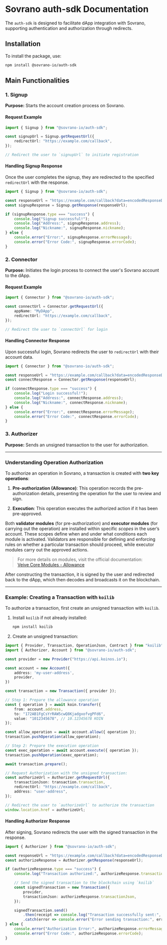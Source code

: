 # Sovrano auth-sdk Documentation

The `auth-sdk` is designed to facilitate dApp integration with Sovrano, supporting authentication and authorization through redirects.

## Installation

To install the package, use:

```bash
npm install @sovrano-io/auth-sdk
```

## Main Functionalities

### 1. Signup

**Purpose:** Starts the account creation process on Sovrano.

#### Request Example

```typescript
import { Signup } from "@sovrano-io/auth-sdk";

const signupUrl = Signup.getRequestUrl({
    redirectUrl: "https://example.com/callback",
});

// Redirect the user to `signupUrl` to initiate registration
```

#### Handling Signup Response

Once the user completes the signup, they are redirected to the specified `redirectUrl` with the response.

```typescript
import { Signup } from "@sovrano-io/auth-sdk";

const responseUrl = "https://example.com/callback?data=encodedResponseData";
const signupResponse = Signup.getResponse(responseUrl);

if (signupResponse.type === "success") {
    console.log("Signup successful!");
    console.log("Address:", signupResponse.address);
    console.log("Nickname:", signupResponse.nickname);
} else {
    console.error("Error:", signupResponse.errorMessage);
    console.error("Error Code:", signupResponse.errorCode);
}
```

### 2. Connector

**Purpose:** Initiates the login process to connect the user's Sovrano account to the dApp.

#### Request Example

```typescript
import { Connector } from "@sovrano-io/auth-sdk";

const connectUrl = Connector.getRequestUrl({
    appName: "MyDApp",
    redirectUrl: "https://example.com/callback",
});

// Redirect the user to `connectUrl` for login
```

#### Handling Connector Response

Upon successful login, Sovrano redirects the user to `redirectUrl` with their account data.

```typescript
import { Connector } from "@sovrano-io/auth-sdk";

const responseUrl = "https://example.com/callback?data=encodedResponseData";
const connectResponse = Connector.getResponse(responseUrl);

if (connectResponse.type === "success") {
    console.log("Login successful!");
    console.log("Address:", connectResponse.address);
    console.log("Nickname:", connectResponse.nickname);
} else {
    console.error("Error:", connectResponse.errorMessage);
    console.error("Error Code:", connectResponse.errorCode);
}
```

### 3. Authorizer

**Purpose:** Sends an unsigned transaction to the user for authorization.

---

### Understanding Operation Authorization

To authorize an operation in Sovrano, a transaction is created with **two key operations**:

1. **Pre-authorization (Allowance)**: This operation records the pre-authorization details, presenting the operation for the user to review and sign.

2. **Execution**: This operation executes the authorized action if it has been pre-approved.

Both **validator modules** (for pre-authorization) and **executor modules** (for carrying out the operation) are installed within specific *scopes* in the user’s account. These scopes define when and under what conditions each module is activated. Validators are responsible for defining and enforcing rules on whether a particular transaction should proceed, while executor modules carry out the approved actions.

> For more details on modules, visit the official documentation:  
> [Veive Core Modules - Allowance](https://docs.veive.io/veive-docs/framework/core-modules/mod-allowance)

After constructing the transaction, it is signed by the user and redirected back to the dApp, which then decodes and broadcasts it on the blockchain.

---

### Example: Creating a Transaction with `koilib`

To authorize a transaction, first create an unsigned transaction with `koilib`.

1. Install `koilib` if not already installed:

   ```bash
   npm install koilib
   ```

2. Create an unsigned transaction:

```typescript
import { Provider, Transaction, OperationJson, Contract } from "koilib";
import { Authorizer, Account } from "@sovrano-io/auth-sdk";

const provider = new Provider("https://api.koinos.io");

const account = new Account({
    address: 'my-user-address',
    provider,
})

const transaction = new Transaction({ provider });

// Step 1: Prepare the allowance operation
const { operation } = await koin.transfer({
    from: account.address,
    to: "172AB1FgCsYrRAW5cwQ8KjadgxofvgPFd6",
    value: "1012345678", // 10.12345678 KOIN
});

const allow_operation = await account.allow({ operation });
transaction.pushOperation(allow_operation);

// Step 2: Prepare the execution operation
const exec_operation = await account.execute({ operation });
transaction.pushOperation(exec_operation);

await transaction.prepare();

// Request Authorization with the unsigned transaction:
const authorizeUrl = Authorizer.getRequestUrl({
    transactionJson: transaction.transaction,
    redirectUrl: "https://example.com/callback",
    address: "user-address",
});

// Redirect the user to `authorizeUrl` to authorize the transaction
window.location.href = authorizeUrl;
```

#### Handling Authorizer Response

After signing, Sovrano redirects the user with the signed transaction in the response.

```typescript
import { Authorizer } from "@sovrano-io/auth-sdk";

const responseUrl = "https://example.com/callback?data=encodedResponseData";
const authorizeResponse = Authorizer.getResponse(responseUrl);

if (authorizeResponse.type === "success") {
    console.log("Transaction authorized:", authorizeResponse.transactionJson);

    // Send the signed transaction to the blockchain using `koilib`
    const signedTransaction = new Transaction({
        provider,
        transactionJson: authorizeResponse.transactionJson,
    });

    signedTransaction.send()
        .then(receipt => console.log("Transaction successfully sent:", receipt))
        .catch(error => console.error("Error sending transaction:", error));
} else {
    console.error("Authorization Error:", authorizeResponse.errorMessage);
    console.error("Error Code:", authorizeResponse.errorCode);
}
```
